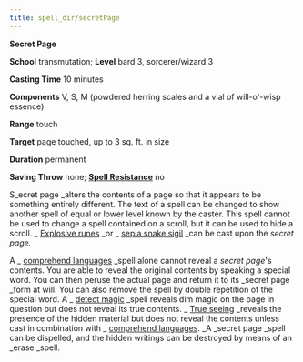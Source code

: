 ```yaml
---
title: spell_dir/secretPage
---
```

 **Secret Page**

**School** transmutation; **Level** bard 3, sorcerer/wizard 3

**Casting Time** 10 minutes

**Components** V, S, M (powdered herring scales and a vial of will-o'-wisp essence)

**Range** touch

**Target** page touched, up to 3 sq. ft. in size

**Duration** permanent

**Saving Throw** none; **[Spell Resistance](../glossary#_spell-resistance)** no

S_ecret page _alters the contents of a page so that it appears to be something entirely different. The text of a spell can be changed to show another spell of equal or lower level known by the caster. This spell cannot be used to change a spell contained on a scroll, but it can be used to hide a scroll. _ [Explosive runes](explosiveRunes#_explosive-runes) _or _ [sepia snake sigil](sepiaSnakeSigil#_sepia-snake-sigil) _can be cast upon the _secret page._

A _ [comprehend languages](comprehendLanguages#_comprehend-languages) _spell alone cannot reveal a _secret page_'s contents. You are able to reveal the original contents by speaking a special word. You can then peruse the actual page and return it to its _secret page _form at will. You can also remove the spell by double repetition of the special word. A _ [detect magic](detectMagic#_detect-magic) _spell reveals dim magic on the page in question but does not reveal its true contents. _ [True seeing](trueSeeing#_true-seeing) _reveals the presence of the hidden material but does not reveal the contents unless cast in combination with _ [comprehend languages](comprehendLanguages#_comprehend-languages). _A _secret page _spell can be dispelled, and the hidden writings can be destroyed by means of an _erase _spell.

